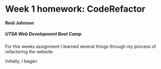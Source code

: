 # Week 1 homework: CodeRefactor
#### Reid Johnson
##### UTSA Web Development Boot Camp

For this weeks assignment I learned several things through my process of refactoring the website.

Initially, I began 
